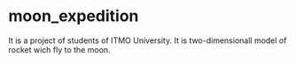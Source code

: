 # moon_expedition
It is a project of students of ITMO University. It is two-dimensionall model of rocket wich fly to the moon.
